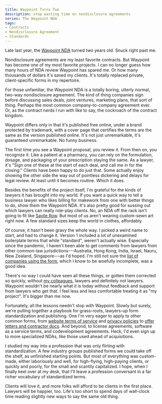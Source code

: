 ```yaml
---
title: Waypoint Turns Two
description: stop wasting time on nondisclosure agreements
series: The Waypoint NDA
tags:
- Contracts
- Nondisclosure Agreement
- Standards
---
```


Late last year, the [Waypoint NDA](https://waypointnda.com) turned two years old.  Snuck right past me.

Nondisclosure agreements are my least favorite contracts.  But Waypoint has become one of my most favorite projects.  I can no longer guess how many hours of NDA review Waypoint has spared me.  Or how many thousands of dollars it's saved my clients.  It's totally replaced private, client-specific forms in my repertoire.

For those unfamiliar, the Waypoint NDA is a totally boring, utterly normal, two-way nondisclosure agreement.  The kind of thing companies sign before discussing sales deals, joint ventures, marketing plans, that sort of thing.  Perhaps the most common company-to-company agreement ever.  Or, as the contract nerds I run with like to say, the cockroach of the contract kingdom.

Waypoint differs only in that it's published free online, under a brand protected by trademark, with a cover page that certifies the terms are the same as the version published online.  It's not just unremarkable, it's guaranteed unremarkable.  No funny business.

The first time you see a Waypoint proposal, you review it.  From then on, you recognize it.  Like a patient at a pharmacy, you can rely on the formulation, dosage, and packaging of your prescription staying the same.  As a lawyer, it's "Sign one of these at the start of each deal, and call me in for the closing."  Clients have been happy to do just that. Some actually enjoy showing the other side the way out of pointless dickering and delays for legal review.  At least until it becomes routine.  Which it does.

Besides the benefits of the project itself, I'm grateful for the kinds of lawyers it has brought into my world.  If you want a quick way to tell a business lawyer who likes billing for makework from one with better things to do, show them the Waypoint NDA.  It's also pretty good for sussing out which lawyers can really role-play clients.  No, an NDA off the rack isn't going to fit like [Savile Row](https://en.wikipedia.org/wiki/Savile_Row).  But most of us aren't wearing custom-sewn art right now.  A few standard sizes keep the world in clothes, affordably.

Of course, it hasn't been gravy the whole way.  I picked a weird name to start, and had to change it.  Version 1 included a lot of unexamined boilerplate terms that while "standard", weren't actually wise.  Especially since the pandemic, I haven't been able to get comments from lawyers from other common-law jurisdictions---Australia, Hong Kong, India, Israel, Nauru, New Zealand, Singapore---as I'd hoped.  I'm still not sure the [list of companies using the form](https://waypointnda.com/#companies), which I know to be woefully incomplete, was a good idea.

There's no way I could have seen all these things, or gotten them corrected so quickly, without [my colleagues](https://waypointnda.com/thanks), lawyers and definitely not lawyers.  Waypoint wouldn't be nearly what it is today without feedback and support from lawyers who get that.  I feel less and less comfortable treating it as "my project".  It's bigger than me now.

Fortunately, all the lessons needn't stop with Waypoint.  Slowly but surely, we're pulling together a playbook for grass-roots, lawyers-up form standardization and publishing.  One I'm very eager to apply to other common forms, from [website terms of service](https://turnstiletos.com) and [privacy policies](https://doormatprivacy.com) to [offer letters and contractor docs](https://squareoneforms.com).  And beyond, to license agreements, software as a service terms, and codevelopment agreements.  Heck, I'd even sign up to more specialized NDAs, like those used ahead of acquisitions.

I studied my way into a profession that was only flirting with standardization.  A few industry groups published forms we could take off the shelf, as unfinished starting points.  But most of everything was custom-made, either laboriously and well, for high-flying, high-paying clients, or quickly and poorly, for the small and scantily capitalized.  I hope, when I finally keel over at my desk, that I'll leave a profession conversant in a far richer vocabulary of standardized terms.

Clients will love it, and more folks will afford to be clients in the first place.  Lawyers will be happier, too.  Life's too short to spend days of wall-clock time reading slightly new ways to say the same old thing.
